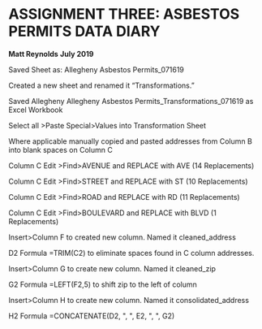 <h1>ASSIGNMENT THREE: ASBESTOS PERMITS DATA DIARY</h1>
<b>Matt Reynolds</b>
<b>July 2019</b>


Saved Sheet as: Allegheny Asbestos Permits_071619

Created a new sheet and renamed it “Transformations.”

Saved Allegheny Allegheny Asbestos Permits_Transformations_071619 as Excel Workbook

Select all >Paste Special>Values into Transformation Sheet 

Where applicable manually copied and pasted addresses from Column B into blank spaces on Column C 

Column C Edit >Find>AVENUE and REPLACE with AVE (14 Replacements)

Column C Edit >Find>STREET and REPLACE with ST (10 Replacements)

Column C Edit >Find>ROAD and REPLACE with RD (11 Replacements)

Column C Edit >Find>BOULEVARD and REPLACE with BLVD (1 Replacements)

Insert>Column F to created new column. Named it cleaned_address

D2 Formula =TRIM(C2) to eliminate spaces found in C column addresses.

Insert>Column G to create new column. Named it cleaned_zip

G2 Formula =LEFT(F2,5) to shift zip to the left of column

Insert>Column H to create new column. Named it consolidated_address

H2 Formula =CONCATENATE(D2, ", ", E2, ", ", G2)






















